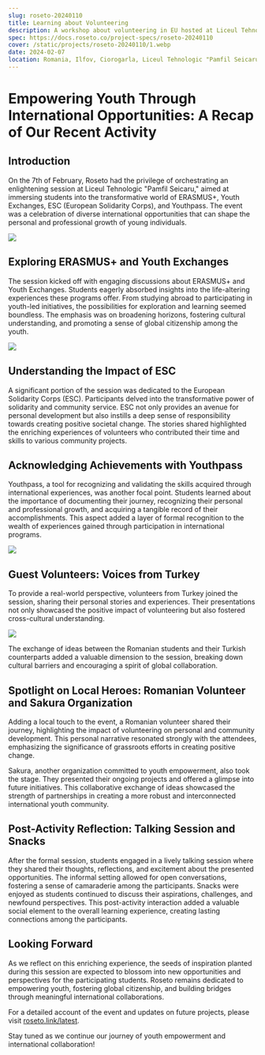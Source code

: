 ```yaml
---
slug: roseto-20240110
title: Learning about Volunteering
description: A workshop about volunteering in EU hosted at Liceul Tehnologic "Pamfil Seicaru".
spec: https://docs.roseto.co/project-specs/roseto-20240110
cover: /static/projects/roseto-20240110/1.webp
date: 2024-02-07
location: Romania, Ilfov, Ciorogarla, Liceul Tehnologic "Pamfil Seicaru"
---
```


# Empowering Youth Through International Opportunities: A Recap of Our Recent Activity

## Introduction

On the 7th of February, Roseto had the privilege of orchestrating an enlightening session at Liceul Tehnologic "Pamfil Seicaru," aimed at immersing students into the transformative world of ERASMUS+, Youth Exchanges, ESC (European Solidarity Corps), and Youthpass. The event was a celebration of diverse international opportunities that can shape the personal and professional growth of young individuals.

![](/static/projects/roseto-20240110/3.webp)

## Exploring ERASMUS+ and Youth Exchanges

The session kicked off with engaging discussions about ERASMUS+ and Youth Exchanges. Students eagerly absorbed insights into the life-altering experiences these programs offer. From studying abroad to participating in youth-led initiatives, the possibilities for exploration and learning seemed boundless. The emphasis was on broadening horizons, fostering cultural understanding, and promoting a sense of global citizenship among the youth.

![](/static/projects/roseto-20240110/4.webp)

## Understanding the Impact of ESC

A significant portion of the session was dedicated to the European Solidarity Corps (ESC). Participants delved into the transformative power of solidarity and community service. ESC not only provides an avenue for personal development but also instills a deep sense of responsibility towards creating positive societal change. The stories shared highlighted the enriching experiences of volunteers who contributed their time and skills to various community projects.

## Acknowledging Achievements with Youthpass

Youthpass, a tool for recognizing and validating the skills acquired through international experiences, was another focal point. Students learned about the importance of documenting their journey, recognizing their personal and professional growth, and acquiring a tangible record of their accomplishments. This aspect added a layer of formal recognition to the wealth of experiences gained through participation in international programs.

![](/static/projects/roseto-20240110/6.webp)

## Guest Volunteers: Voices from Turkey

To provide a real-world perspective, volunteers from Turkey joined the session, sharing their personal stories and experiences. Their presentations not only showcased the positive impact of volunteering but also fostered cross-cultural understanding. 

![](/static/projects/roseto-20240110/2.webp)

The exchange of ideas between the Romanian students and their Turkish counterparts added a valuable dimension to the session, breaking down cultural barriers and encouraging a spirit of global collaboration.

## Spotlight on Local Heroes: Romanian Volunteer and Sakura Organization

Adding a local touch to the event, a Romanian volunteer shared their journey, highlighting the impact of volunteering on personal and community development. This personal narrative resonated strongly with the attendees, emphasizing the significance of grassroots efforts in creating positive change.

Sakura, another organization committed to youth empowerment, also took the stage. They presented their ongoing projects and offered a glimpse into future initiatives. This collaborative exchange of ideas showcased the strength of partnerships in creating a more robust and interconnected international youth community.



## Post-Activity Reflection: Talking Session and Snacks

After the formal session, students engaged in a lively talking session where they shared their thoughts, reflections, and excitement about the presented opportunities. The informal setting allowed for open conversations, fostering a sense of camaraderie among the participants. Snacks were enjoyed as students continued to discuss their aspirations, challenges, and newfound perspectives. This post-activity interaction added a valuable social element to the overall learning experience, creating lasting connections among the participants.

## Looking Forward

As we reflect on this enriching experience, the seeds of inspiration planted during this session are expected to blossom into new opportunities and perspectives for the participating students. Roseto remains dedicated to empowering youth, fostering global citizenship, and building bridges through meaningful international collaborations.

For a detailed account of the event and updates on future projects, please visit [roseto.link/latest](roseto.link/latest).

Stay tuned as we continue our journey of youth empowerment and international collaboration!
